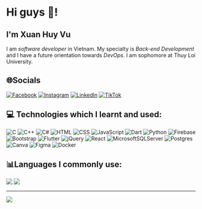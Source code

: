 # Hi guys 👋!

## I'm Xuan Huy Vu

I am _software developer_ in Vietnam. My specialty is _Back-end Development_ and I have a future orientation towards _DevOps_. I am sophomore at Thuy Loi University.

## 🌐Socials
[![Facebook](https://img.shields.io/badge/Facebook-%231877F2.svg?logo=Facebook&logoColor=white)](https://facebook.com/https://www.facebook.com/vuxuanhuy004/) [![Instagram](https://img.shields.io/badge/Instagram-%23E4405F.svg?logo=Instagram&logoColor=white)](https://instagram.com/https://www.instagram.com/_hhxuy_04/?next=%2F) [![LinkedIn](https://img.shields.io/badge/LinkedIn-%230077B5.svg?logo=linkedin&logoColor=white)](https://linkedin.com/in/https://www.linkedin.com/in/xuanhuyvu/) [![TikTok](https://img.shields.io/badge/TikTok-%23000000.svg?logo=TikTok&logoColor=white)](https://tiktok.com/@huyvx04) 

## 💻 Technologies which I learnt and used:
![C](https://img.shields.io/badge/c-%2300599C.svg?style=flat&logo=c&logoColor=white) ![C++](https://img.shields.io/badge/c++-%2300599C.svg?style=flat&logo=c%2B%2B&logoColor=white) ![C#](https://img.shields.io/badge/c%23-%23239120.svg?style=flat&logo=c-sharp&logoColor=white) ![HTML](https://img.shields.io/badge/html5-%23E34F26.svg?style=flat&logo=html5&logoColor=white) ![CSS](https://img.shields.io/badge/css3-%231572B6.svg?style=flat&logo=css3&logoColor=white) ![JavaScript](https://img.shields.io/badge/javascript-%23323330.svg?style=flat&logo=javascript&logoColor=%23F7DF1E) ![Dart](https://img.shields.io/badge/dart-%230175C2.svg?style=flat&logo=dart&logoColor=white) ![Python](https://img.shields.io/badge/python-3670A0?style=flat&logo=python&logoColor=ffdd54) ![Firebase](https://img.shields.io/badge/firebase-%23039BE5.svg?style=flat&logo=firebase) ![Bootstrap](https://img.shields.io/badge/bootstrap-%23563D7C.svg?style=flat&logo=bootstrap&logoColor=white) ![Flutter](https://img.shields.io/badge/Flutter-%2302569B.svg?style=flat&logo=Flutter&logoColor=white) ![jQuery](https://img.shields.io/badge/jquery-%230769AD.svg?style=flat&logo=jquery&logoColor=white) ![React](https://img.shields.io/badge/react-%2320232a.svg?style=flat&logo=react&logoColor=%2361DAFB) ![MicrosoftSQLServer](https://img.shields.io/badge/Microsoft%20SQL%20Sever-CC2927?style=flat&logo=microsoft%20sql%20server&logoColor=white) ![Postgres](https://img.shields.io/badge/postgres-%23316192.svg?style=flat&logo=postgresql&logoColor=white) ![Canva](https://img.shields.io/badge/Canva-%2300C4CC.svg?style=flat&logo=Canva&logoColor=white) 	![Figma](https://img.shields.io/badge/figma-%23F24E1E.svg?style=flat&logo=figma&logoColor=white) ![Docker](https://img.shields.io/badge/docker-%230db7ed.svg?style=flat&logo=docker&logoColor=white)
## 📊Languages I commonly use:
![](https://github-readme-stats.vercel.app/api?username=XuanHuyVu&theme=radical&hide_border=true&include_all_commits=true&count_private=false)
![](https://github-readme-stats.vercel.app/api/top-langs/?username=XuanHuyVu&theme=radical&hide_border=true&include_all_commits=true&count_private=false&layout=compact)

---
[![](https://visitcount.itsvg.in/api?id=XuanHuyVu&icon=0&color=0)](https://visitcount.itsvg.in)
